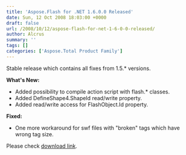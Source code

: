 ```yaml
---
title: 'Aspose.Flash for .NET 1.6.0.0 Released'
date: Sun, 12 Oct 2008 18:03:00 +0000
draft: false
url: /2008/10/12/aspose-flash-for-net-1-6-0-0-released/
author: Alcrus
summary: ''
tags: []
categories: ['Aspose.Total Product Family']
---
```


Stable release which contains all fixes from 1.5.\* versions.  
  
**What's New:**  

*   Added possibility to compile action script with flash.\* classes.
*   Added DefineShape4.ShapeId read/write property.
*   Added read/write access for FlashObject.Id property.

**Fixed:**  

*   One more workaround for swf files with "broken" tags which have wrong tag size.

Please check [download link][1].




[1]: http://www.aspose.com/community/files/51/file-format-components/aspose.flash/default.aspx





